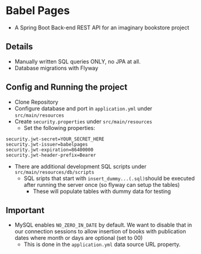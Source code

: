 # Babel Pages 
- A Spring Boot Back-end REST API for an imaginary bookstore project

## **Details**
- Manually written SQL queries ONLY, no JPA at all.
- Database migrations with Flyway

## **Config and Running the project**
- Clone Repository
- Configure database and port in ```application.yml``` under ```src/main/resources```
- Create ```security.properties``` under ```src/main/resources```
  - Set the following properties:
```
security.jwt-secret=YOUR_SECRET_HERE
security.jwt-issuer=babelpages
security.jwt-expiration=86400000
security.jwt-header-prefix=Bearer
```
- There are additional development SQL scripts under ```src/main/resources/db/scripts```
  - SQL sripts that start with ```insert_dummy...(.sql)```should be executed after running the server once (so flyway can setup the tables)
    - These will populate tables with dummy data for testing

## **Important**
- MySQL enables `NO_ZERO_IN_DATE` by default. We want to disable that in our connection sessions to allow insertion
of books with publication dates where month or days are optional (set to 00)
  - This is done in the `application.yml` data source URL property.